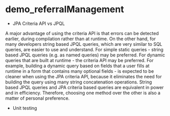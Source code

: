 # demo_referralManagement
* JPA Criteria API vs JPQL
  
A major advantage of using the criteria API is that errors can be detected earlier, during compilation rather than at runtime. On the other hand, for many developers string based JPQL queries, which are very similar to SQL queries, are easier to use and understand.
For simple static queries - string based JPQL queries (e.g. as named queries) may be preferred. For dynamic queries that are built at runtime - the criteria API may be preferred.
For example, building a dynamic query based on fields that a user fills at runtime in a form that contains many optional fields - is expected to be cleaner when using the JPA criteria API, because it eliminates the need for building the query using many string concatenation operations.
String based JPQL queries and JPA criteria based queries are equivalent in power and in efficiency. Therefore, choosing one method over the other is also a matter of personal preference. 
* Unit testing 
